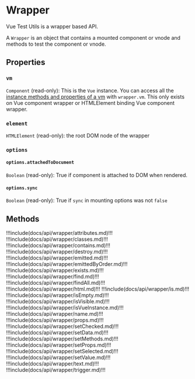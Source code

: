 # Wrapper

Vue Test Utils is a wrapper based API.

A `Wrapper` is an object that contains a mounted component or vnode and methods to test the component or vnode.

## Properties

### `vm`

`Component` (read-only): This is the `Vue` instance. You can access all the [instance methods and properties of a vm](https://vuejs.org/v2/api/#Instance-Properties) with `wrapper.vm`. This only exists on Vue component wrapper or HTMLElement binding Vue component wrapper.

### `element`

`HTMLElement` (read-only): the root DOM node of the wrapper

### `options`

#### `options.attachedToDocument`

`Boolean` (read-only): True if component is attached to DOM when rendered.

#### `options.sync`

`Boolean` (read-only): True if `sync` in mounting options was not `false`

## Methods

!!!include(docs/api/wrapper/attributes.md)!!!
!!!include(docs/api/wrapper/classes.md)!!!
!!!include(docs/api/wrapper/contains.md)!!!
!!!include(docs/api/wrapper/destroy.md)!!!
!!!include(docs/api/wrapper/emitted.md)!!!
!!!include(docs/api/wrapper/emittedByOrder.md)!!!
!!!include(docs/api/wrapper/exists.md)!!!
!!!include(docs/api/wrapper/find.md)!!!
!!!include(docs/api/wrapper/findAll.md)!!!
!!!include(docs/api/wrapper/html.md)!!!
!!!include(docs/api/wrapper/is.md)!!!
!!!include(docs/api/wrapper/isEmpty.md)!!!
!!!include(docs/api/wrapper/isVisible.md)!!!
!!!include(docs/api/wrapper/isVueInstance.md)!!!
!!!include(docs/api/wrapper/name.md)!!!
!!!include(docs/api/wrapper/props.md)!!!
!!!include(docs/api/wrapper/setChecked.md)!!!
!!!include(docs/api/wrapper/setData.md)!!!
!!!include(docs/api/wrapper/setMethods.md)!!!
!!!include(docs/api/wrapper/setProps.md)!!!
!!!include(docs/api/wrapper/setSelected.md)!!!
!!!include(docs/api/wrapper/setValue.md)!!!
!!!include(docs/api/wrapper/text.md)!!!
!!!include(docs/api/wrapper/trigger.md)!!!
